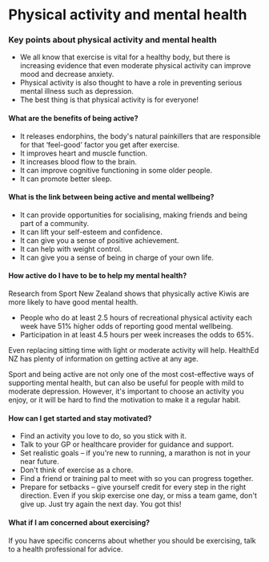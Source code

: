 # Physical activity and mental health

### Key points about physical activity and mental health

- We all know that exercise is vital for a healthy body, but there is increasing evidence that even moderate physical activity can improve mood and decrease anxiety.
- Physical activity is also thought to have a role in preventing serious mental illness such as depression.
- The best thing is that physical activity is for everyone!

#### What are the benefits of being active?

- It releases endorphins, the body's natural painkillers that are responsible for that ‘feel-good’ factor you get after exercise.
- It improves heart and muscle function.
- It increases blood flow to the brain.
- It can improve cognitive functioning in some older people.
- It can promote better sleep.

#### What is the link between being active and mental wellbeing?

- It can provide opportunities for socialising, making friends and being part of a community.
- It can lift your self-esteem and confidence.
- It can give you a sense of positive achievement.
- It can help with weight control.
- It can give you a sense of being in charge of your own life.

#### How active do I have to be to help my mental health?

Research from Sport New Zealand
shows that physically active Kiwis are more likely to have good mental health.

- People who do at least 2.5 hours of recreational physical activity each week have 51% higher odds of reporting good mental wellbeing.
- Participation in at least 4.5 hours per week increases the odds to 65%.

Even replacing sitting time with light or moderate activity will help. HealthEd NZ has plenty of information on getting active at any age.

Sport and being active are not only one of the most cost-effective ways of supporting mental health, but can also be useful for people with mild to moderate depression. However, it's important to choose an activity you enjoy, or it will be hard to find the motivation to make it a regular habit.

#### How can I get started and stay motivated?

- Find an activity you love to do, so you stick with it.
- Talk to your GP or healthcare provider for guidance and support.
- Set realistic goals – if you're new to running, a marathon is not in your near future.
- Don't think of exercise as a chore.
- Find a friend or training pal to meet with so you can progress together.
- Prepare for setbacks – give yourself credit for every step in the right direction. Even if you skip exercise one day, or miss a team game, don't give up. Just try again the next day. You got this!

#### What if I am concerned about exercising?

If you have specific concerns about whether you should be exercising, talk to a health professional for advice.
